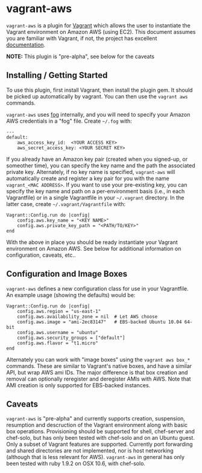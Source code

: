 # vagrant-aws

`vagrant-aws` is a plugin for [Vagrant](http://vagrantup.com) which allows the user
to instantiate the Vagrant environment on Amazon AWS (using EC2). This document assumes
you are familiar with Vagrant, if not, the project has excellent [documentation](http://vagrantup.com/docs/index.html).

**NOTE:** This plugin is "pre-alpha", see below for the caveats

## Installing / Getting Started

To use this plugin, first install Vagrant, then install the plugin gem. It should be
picked up automatically by vagrant. You can then use the `vagrant aws` commands.

`vagrant-aws` uses [fog](https://github.com/geemus/fog) internally, and you will need to
specify your Amazon AWS credentials in a "fog" file. Create `~/.fog` with:

	---
	default: 
		aws_access_key_id:  <YOUR ACCESS KEY>
		aws_secret_access_key: <YOUR SECRET KEY>

If you already have an Amazon key pair (created when you signed-up, or
someother time), you can specify the key name and the path the associated
private key. Alternately, if no key name is specified, `vagrant-aws` will
automatically create and register a key pair for you with the name
`vagrant_<MAC ADDRESS>`. If you want to use your pre-existing key, you can
specify the key name and path on a per-environment basis (i.e., in each
Vagrantfile) or in a single Vagrantfile in your `~/.vagrant` directory. In the
latter case, create `~/.vagrant/Vagrantfile` with:

	Vagrant::Config.run do |config|
		config.aws.key_name = "<KEY NAME>"
		config.aws.private_key_path = "<PATH/TO/KEY>"
	end
	
With the above in place you should be ready instantiate your Vagrant environment on 
Amazon AWS. See below for additional information on configuration, caveats, etc..

## Configuration and Image Boxes

`vagrant-aws` defines a new configuration class for use in your Vagrantfile. An example
usage (showing the defaults) would be:

	Vagrant::Config.run do |config|
		config.aws.region = "us-east-1"
		config.aws.availability_zone = nil  # Let AWS choose
		config.aws.image = "ami-2ec83147"   # EBS-backed Ubuntu 10.04 64-bit
		config.aws.username = "ubuntu"
		config.aws.security_groups = ["default"]
		config.aws.flavor = "t1.micro"
	end

Alternately you can work with "image boxes" using the `vagrant aws box_*` commands. These are 
similar to Vagrant's native boxes, and have a similar API, but wrap AWS ami IDs. The major 
difference is that box creation and removal can optionally reregister and deregister AMIs
with AWS. Note that AMI creation is only supported for EBS-backed instances.

## Caveats

`vagrant-aws` is "pre-alpha" and currently supports creation, suspension,
resumption and descruction of the Vagrant environment along with basic box
operations. Provisioning should be supported for shell, chef-server and
chef-solo, but has only been tested with chef-solo and on an Ubuntu guest.
Only a subset of Vagrant features are supported. Currently port forwarding and
shared directories are not implemented, nor is host networking (although that
is less relevant for AWS).  `vagrant-aws` in general has only been tested with
ruby 1.9.2 on OSX 10.6, with chef-solo.	
